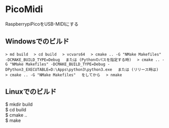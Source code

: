 # PicoMidi
RaspberrypiPicoをUSB-MIDIにする  

## Windowsでのビルド
`> md build  `
`> cd build  `
`> vcvars64  `
`> cmake .. -G "NMake Makefiles" -DCMAKE_BUILD_TYPE=Debug  `
`または (Pythonのパスを指定する時)  `
`> cmake .. -G "NMake Makefiles" -DCMAKE_BUILD_TYPE=Debug -DPython3_EXECUTABLE=D:\Apps\python3\python3.exe  `
`または (リリース時は)  `
`> cmake .. -G "NMake Makefiles"  `
`をしてから  `
`> nmake  `

## Linuxでのビルド
$ mkdir build  
$ cd build  
$ cmake ..  
$ make  


